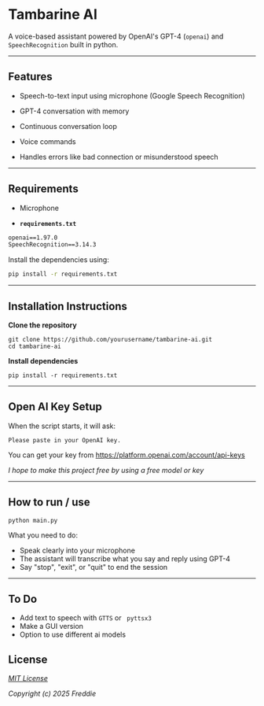 # Tambarine AI

A voice-based assistant powered by OpenAI's GPT-4 (```openai```) and ```SpeechRecognition``` built in python.

---

## Features

- Speech-to-text input using microphone (Google Speech Recognition)

- GPT-4 conversation with memory

- Continuous conversation loop

- Voice commands

- Handles errors like bad connection or misunderstood speech

---

## Requirements

- Microphone

- **```requirements.txt```**
 ```txt
 openai==1.97.0
 SpeechRecognition==3.14.3
 ```
  Install the dependencies using:

```bash
pip install -r requirements.txt
```


---

## Installation Instructions


**Clone the repository**
```
git clone https://github.com/yourusername/tambarine-ai.git
cd tambarine-ai
```

**Install dependencies**
```
pip install -r requirements.txt
```

---

## Open AI Key Setup

When the script starts, it will ask:
```
Please paste in your OpenAI key.
```
You can get your key from https://platform.openai.com/account/api-keys

_I hope to make this project free by using a free model or key_

---

## How to run / use

```
python main.py
```

What you need to do:

- Speak clearly into your microphone
- The assistant will transcribe what you say and reply using GPT-4
- Say "stop", "exit", or "quit" to end the session

---

## To Do

- Add text to speech with ``` GTTS ``` or ``` pyttsx3```
- Make a GUI version
- Option to use different ai models

## License

[_MIT License_](https://github.com/hippogriff101/Tambarine-AI/blob/main/LICENSE)

_Copyright (c) 2025 Freddie_
